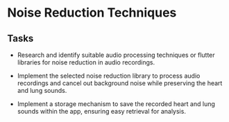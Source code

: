 # Noise Reduction Techniques

## Tasks

- Research and identify suitable audio processing techniques or flutter libraries 
for noise reduction in audio recordings.

- Implement the selected noise reduction library to process audio recordings and 
cancel out background noise while preserving the heart and lung sounds.

- Implement a storage mechanism to save the recorded heart and 
lung sounds within the app, ensuring easy retrieval for analysis.

